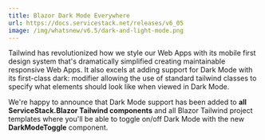 ```yaml
---
title: Blazor Dark Mode Everywhere
url: https://docs.servicestack.net/releases/v6_05
image: /img/whatsnew/v6.5/dark-and-light-mode.png
---
```


Tailwind has revolutionized how we style our Web Apps with its mobile first design system that's dramatically simplified creating maintainable responsive Web Apps. It also excels at adding support for Dark Mode with its first-class dark: modifier allowing the use of standard tailwind classes to specify what elements should look like when viewed in Dark Mode.

We're happy to announce that Dark Mode support has been added to **all ServiceStack.Blazor Tailwind components** and all Blazor Tailwind project templates where you'll be able to toggle on/off Dark Mode with the new **DarkModeToggle** component.
